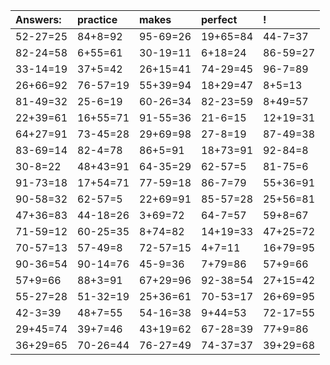 | Answers: | practice | makes | perfect | ! |
| :--- | :--- | :--- | :--- | :--- |
| 52-27=25 | 84+8=92 | 95-69=26 | 19+65=84 | 44-7=37 | 
| 82-24=58 | 6+55=61 | 30-19=11 | 6+18=24 | 86-59=27 | 
| 33-14=19 | 37+5=42 | 26+15=41 | 74-29=45 | 96-7=89 | 
| 26+66=92 | 76-57=19 | 55+39=94 | 18+29=47 | 8+5=13 | 
| 81-49=32 | 25-6=19 | 60-26=34 | 82-23=59 | 8+49=57 | 
| 22+39=61 | 16+55=71 | 91-55=36 | 21-6=15 | 12+19=31 | 
| 64+27=91 | 73-45=28 | 29+69=98 | 27-8=19 | 87-49=38 | 
| 83-69=14 | 82-4=78 | 86+5=91 | 18+73=91 | 92-84=8 | 
| 30-8=22 | 48+43=91 | 64-35=29 | 62-57=5 | 81-75=6 | 
| 91-73=18 | 17+54=71 | 77-59=18 | 86-7=79 | 55+36=91 | 
| 90-58=32 | 62-57=5 | 22+69=91 | 85-57=28 | 25+56=81 | 
| 47+36=83 | 44-18=26 | 3+69=72 | 64-7=57 | 59+8=67 | 
| 71-59=12 | 60-25=35 | 8+74=82 | 14+19=33 | 47+25=72 | 
| 70-57=13 | 57-49=8 | 72-57=15 | 4+7=11 | 16+79=95 | 
| 90-36=54 | 90-14=76 | 45-9=36 | 7+79=86 | 57+9=66 | 
| 57+9=66 | 88+3=91 | 67+29=96 | 92-38=54 | 27+15=42 | 
| 55-27=28 | 51-32=19 | 25+36=61 | 70-53=17 | 26+69=95 | 
| 42-3=39 | 48+7=55 | 54-16=38 | 9+44=53 | 72-17=55 | 
| 29+45=74 | 39+7=46 | 43+19=62 | 67-28=39 | 77+9=86 | 
| 36+29=65 | 70-26=44 | 76-27=49 | 74-37=37 | 39+29=68 | 

